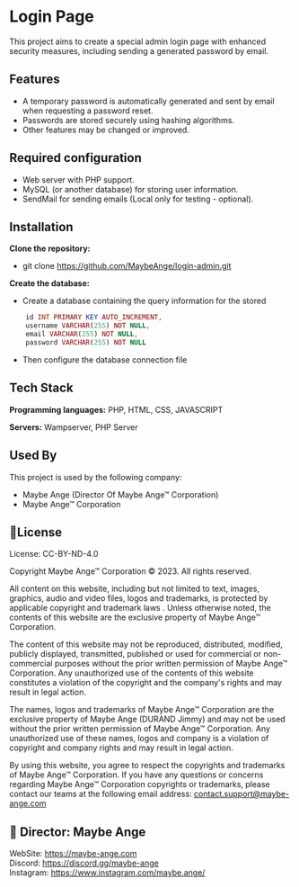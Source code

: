 
# Login Page

This project aims to create a special admin login page with enhanced security measures, including sending a generated password by email.




## Features

- A temporary password is automatically generated and sent by email when requesting a password reset.
- Passwords are stored securely using hashing algorithms.
- Other features may be changed or improved.

## Required configuration

- Web server with PHP support.
- MySQL (or another database) for storing user information.
- SendMail for sending emails (Local only for testing - optional).
## Installation

**Clone the repository:**

- git clone https://github.com/MaybeAnge/login-admin.git

**Create the database:**

- Create a database containing the query information for the stored

```php
    id INT PRIMARY KEY AUTO_INCREMENT,
    username VARCHAR(255) NOT NULL,
    email VARCHAR(255) NOT NULL,
    password VARCHAR(255) NOT NULL
```

- Then configure the database connection file

## Tech Stack

**Programming languages:** PHP, HTML, CSS, JAVASCRIPT

**Servers:** Wampserver, PHP Server


## Used By

This project is used by the following company:

- Maybe Ange (Director Of Maybe Ange™ Corporation)
- Maybe Ange™ Corporation


## 🧵License

License: CC-BY-ND-4.0

Copyright Maybe Ange™ Corporation © 2023. All rights reserved.

All content on this website, including but not limited to text, images, graphics, audio and video files, logos and trademarks, is protected by applicable copyright and trademark laws . Unless otherwise noted, the contents of this website are the exclusive property of Maybe Ange™ Corporation.

The content of this website may not be reproduced, distributed, modified, publicly displayed, transmitted, published or used for commercial or non-commercial purposes without the prior written permission of Maybe Ange™ Corporation. Any unauthorized use of the contents of this website constitutes a violation of the copyright and the company's rights and may result in legal action.

The names, logos and trademarks of Maybe Ange™ Corporation are the exclusive property of Maybe Ange (DURAND Jimmy) and may not be used without the prior written permission of Maybe Ange™ Corporation. Any unauthorized use of these names, logos and company is a violation of copyright and company rights and may result in legal action.

By using this website, you agree to respect the copyrights and trademarks of Maybe Ange™ Corporation. If you have any questions or concerns regarding Maybe Ange™ Corporation copyrights or trademarks, please contact our teams at the following email address: contact.support@maybe-ange.com
## 👑 Director: Maybe Ange

WebSite: https://maybe-ange.com <br>
Discord: https://discord.gg/maybe-ange <br>
Instagram: https://www.instagram.com/maybe.ange/